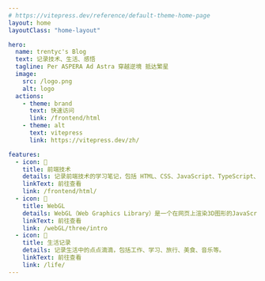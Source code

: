 ```yaml
---
# https://vitepress.dev/reference/default-theme-home-page
layout: home
layoutClass: "home-layout"

hero:
  name: trentyc's Blog
  text: 记录技术、生活、感悟
  tagline: Per ASPERA Ad Astra 穿越逆境 抵达繁星
  image:
    src: /logo.png
    alt: logo
  actions:
    - theme: brand
      text: 快速访问
      link: /frontend/html
    - theme: alt
      text: vitepress
      link: https://vitepress.dev/zh/

features:
  - icon: 📖
    title: 前端技术
    details: 记录前端技术的学习笔记，包括 HTML、CSS、JavaScript、TypeScript、Vue、React、Node.js 等。
    linkText: 前往查看
    link: /frontend/html/
  - icon: 📖
    title: WebGL
    details: WebGL（Web Graphics Library）是一个在网页上渲染3D图形的JavaScript API。它允许开发者使用HTML5的canvas元素来绘制2D和3D图形，无需使用插件。
    linkText: 前往查看
    link: /webGL/three/intro
  - icon: 📖
    title: 生活记录
    details: 记录生活中的点点滴滴，包括工作、学习、旅行、美食、音乐等。
    linkText: 前往查看
    link: /life/
---
```

